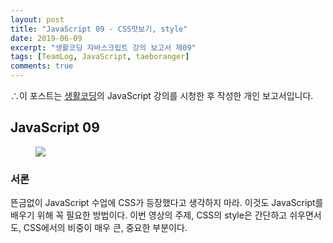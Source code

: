 ```yaml
---
layout: post
title: "JavaScript 09 - CSS맛보기, style"
date: 2019-06-09
excerpt: "생활코딩 자바스크립트 강의 보고서 제09"
tags: [TeamLog, JavaScript, taeboranger]
comments: true
---
```


∴이 포스트는 [생활코딩](https://www.youtube.com/playlist?list=PLuHgQVnccGMBB348PWRN0fREzYcYgFybf)의 JavaScript 강의를 시청한 후 작성한 개인 보고서입니다.

## JavaScript 09

<figure class="half">
    <a href="https://www.lform.com/_assets/packages/wp/assets/uploaded/2017/08/lform_javascript_blog_header_image-1600x1080.jpg"><img src="https://www.lform.com/_assets/packages/wp/assets/uploaded/2017/08/lform_javascript_blog_header_image-1600x1080.jpg"></a>
</figure>

### 서론
뜬금없이 JavaScript 수업에 CSS가 등장했다고 생각하지 마라. 이것도 JavaScript를 배우기 위해 꼭 필요한 방법이다. 이번 영상의 주제, CSS의 style은 간단하고 쉬우면서도, CSS에서의 비중이 매우 큰, 중요한 부분이다.
